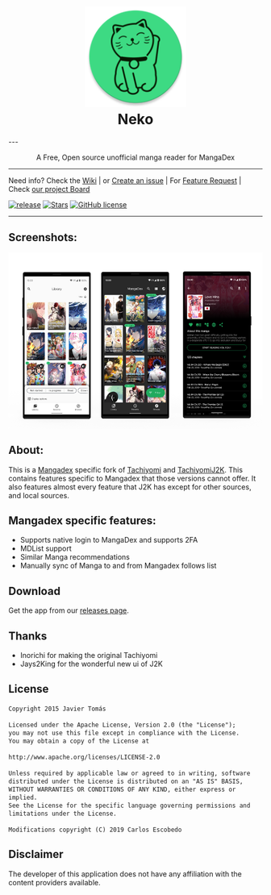 <h1 align="center">
  <br>
  <a href="https://github.com/CarlosEsco/Neko"><img src="./.github/readme-images/logo.png" alt="Neko" width="200"></a>
  <br>
  Neko
  <br>
</h1>
---

<p align="center">A Free, Open source unofficial manga reader for MangaDex</p>

---

Need info? Check the [Wiki](https://github.com/CarlosEsco/Neko/wiki)
 | or [Create an issue](https://github.com/CarlosEsco/Neko/issues/new/choose)
 | For [Feature Request](https://github.com/CarlosEsco/Neko/issues/new?assignees=&labels=Feature+Request&template=feature_request.md&title=%5BFeature+Request%5D)
 | Check [our project Board](https://github.com/CarlosEsco/Neko/projects/1)
 
 [![release](https://img.shields.io/github/release/CarlosEsco/Neko.svg?maxAge=3600&style=for-the-badge&label=download%20(autoupdate%20included))](https://github.com/CarlosEsco/Neko/releases)
 [![Stars](https://img.shields.io/github/stars/CarlosEsco/Neko.svg?style=for-the-badge)](https://github.com/CarlosEsco/Neko/releases)
 [![GitHub license](https://img.shields.io/github/license/CarlosEsco/Neko.svg?style=for-the-badge)](https://github.com/CarlosEsco/Neko/blob/master/LICENSE)

---

## Screenshots:
<img src="./.github/readme-images/screenshots.png" align="center" height="350" />

## About:
This is a <a href="https://mangadex.org/">Mangadex</a> specific fork of <a href="https://github.com/inorichi/tachiyomi">Tachiyomi</a> and <a href="https://github.com/Jays2Kings/tachiyomiJ2K">TachiyomiJ2K</a>.  This contains features specific to Mangadex
 that those versions cannot offer.  It also features almost every feature that J2K has except for other sources, and local sources.

## Mangadex specific features:
- Supports native login to MangaDex and supports 2FA
- MDList support
- Similar Manga recommendations
- Manually sync of Manga to and from Mangadex follows list


## Download
Get the app from our [releases page](https://github.com/CarlosEsco/Neko/releases).

## Thanks
- Inorichi for making the original Tachiyomi 
- Jays2King for the wonderful new ui of J2K

## License

    Copyright 2015 Javier Tomás

    Licensed under the Apache License, Version 2.0 (the "License");
    you may not use this file except in compliance with the License.
    You may obtain a copy of the License at

    http://www.apache.org/licenses/LICENSE-2.0

    Unless required by applicable law or agreed to in writing, software
    distributed under the License is distributed on an "AS IS" BASIS,
    WITHOUT WARRANTIES OR CONDITIONS OF ANY KIND, either express or implied.
    See the License for the specific language governing permissions and
    limitations under the License.
    
    Modifications copyright (C) 2019 Carlos Escobedo

## Disclaimer

The developer of this application does not have any affiliation with the content providers available.
